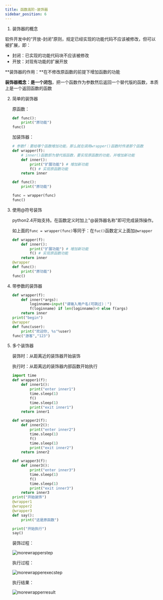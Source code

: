 ```yaml
---
title: 函数高阶-装饰器
sidebar_position: 6
---
```


1. 装饰器的概念

软件开发中的“开放-封闭”原则，规定已经实现的功能代码不应该被修改，但可以被扩展，即：

- 封闭：已实现的功能代码块不应该被修改
- 开放：对现有功能的扩展开放

**装饰器的作用：**在不修改原函数的前提下增加函数的功能

**装饰器概念：**是一个**闭包**，把一个函数作为参数然后返回一个替代版的函数，本质上是一个返回函数的函数



2. 简单的装饰器

   原函数：

   ```python
   def func():
       print("原功能")
   func()
   ```

   加装饰器：

   ```python
   # 参数f：要给哪个函数增加功能，那么就在调用wrapper()函数时传递那个函数
   def wrapper(f):
       # inner()函数即为替代版函数，要实现原函数的功能，并增加新功能
       def inner():
           print("扩展功能") # 增加新功能
           f() # 实现原函数功能
       return inner
   
   def func():
       print("原功能")
   
   func = wrapper(func)
   func()
   ```

   

3. 使用@符号装饰

   python2.4开始支持。在函数定义时加上"@装饰器名称"即可完成装饰操作。

   如上面的`func = wrapper(func)`等同于：在`fuc()`函数定义上面加`@wrapper`

   ```python
   def wrapper(f):
       def inner():
           print("扩展功能") # 增加新功能
           f() # 实现原函数功能
       return inner
   @wrapper
   def func():
       print("原功能")
   func()
   ```

   

4. 带参数的装饰器

   ```python
   def wrapper(f):
       def inner(*args):
           loginname=input("请输入用户名(可跳过)：")
           f(loginname) if len(loginname)>0 else f(args)
       return inner
   print("begin")
   @wrapper
   def func(user):
       print("欢迎你, %s"%user)
   func("游客","123")
   ```


5. 多个装饰器

   装饰时：从距离近的装饰器开始装饰

   执行时：从距离远的装饰器内部函数开始执行

   ```python
   import time
   def wrapper1(f):
       def inner1():
           print("enter inner1")
           time.sleep(1)
           f()
           time.sleep(1)
           print("exit inner1")
       return inner1
   
   def wrapper2(f):
       def inner2():
           print("enter inner2")
           time.sleep(1)
           f()
           time.sleep(1)
           print("exit inner2")
       return inner2
   
   def wrapper3(f):
       def inner3():
           print("enter inner3")
           time.sleep(1)
           f()
           time.sleep(1)
           print("exit inner3")
       return inner3
   print("开始装饰")
   @wrapper1
   @wrapper2
   @wrapper3
   def say():
       print("这是原函数")
   
   print("开始执行")
   say()
   ```

   装饰过程：

   ![morewrapperstep](https://leo-1258140835.cos.ap-guangzhou.myqcloud.com/blogimages/morewrapperstep.gif)

   执行过程：

   ![morewrapperexecstep](https://leo-1258140835.cos.ap-guangzhou.myqcloud.com/blogimages/morewrapperexecstep.gif)

   执行结果：

   ![morewrapperresult](https://leo-1258140835.cos.ap-guangzhou.myqcloud.com/blogimages/morewrapperresult.gif)
